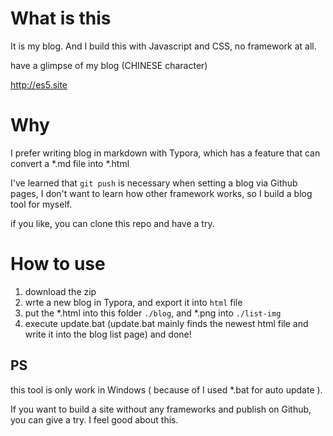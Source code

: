 # What is this

It is my blog. And I build this with Javascript and CSS, no framework at all.

have a glimpse of my blog (CHINESE character)

http://es5.site



# Why 

I prefer writing blog in markdown with Typora, which has a feature that can convert a *.md file into *.html

I've learned that `git push` is necessary when setting a blog via Github pages, I don't want to learn how other framework works, so I build a blog tool for myself.

if you like, you can clone this repo and have a try.



# How to use

1. download the zip
2. wrte a new blog in Typora, and export it into `html` file
3. put the *.html into this folder `./blog`, and *.png into `./list-img`
4. execute update.bat (update.bat mainly finds the newest html file and write it into the blog list page) and done!



## PS

this tool is only work in Windows ( because of I used *.bat for auto update ).

If you want to build a site without any frameworks and publish on Github, you can give a try. I feel good about this.